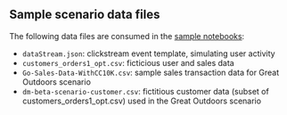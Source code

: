 ## Sample scenario data files
The following data files are consumed in the [sample notebooks](../notebooks):
* `dataStream.json`: clickstream event template, simulating user activity
* `customers_orders1_opt.csv`: ficticious user and sales data
* `Go-Sales-Data-WithCC10K.csv`: sample sales transaction data for Great Outdoors scenario
* `dm-beta-scenario-customer.csv`: fictitious customer data (subset of customers_orders1_opt.csv) used in the Great Outdoors scenario
